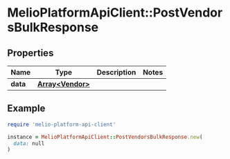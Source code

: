 # MelioPlatformApiClient::PostVendorsBulkResponse

## Properties

| Name | Type | Description | Notes |
| ---- | ---- | ----------- | ----- |
| **data** | [**Array&lt;Vendor&gt;**](Vendor.md) |  |  |

## Example

```ruby
require 'melio-platform-api-client'

instance = MelioPlatformApiClient::PostVendorsBulkResponse.new(
  data: null
)
```

